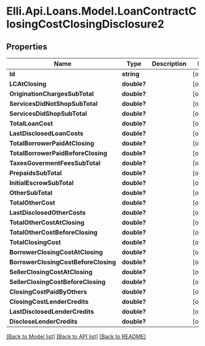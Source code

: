 # Elli.Api.Loans.Model.LoanContractClosingCostClosingDisclosure2
## Properties

Name | Type | Description | Notes
------------ | ------------- | ------------- | -------------
**Id** | **string** |  | [optional] 
**LCAtClosing** | **double?** |  | [optional] 
**OriginationChargesSubTotal** | **double?** |  | [optional] 
**ServicesDidNotShopSubTotal** | **double?** |  | [optional] 
**ServicesDidShopSubTotal** | **double?** |  | [optional] 
**TotalLoanCost** | **double?** |  | [optional] 
**LastDisclosedLoanCosts** | **double?** |  | [optional] 
**TotalBorrowerPaidAtClosing** | **double?** |  | [optional] 
**TotalBorrowerPaidBeforeClosing** | **double?** |  | [optional] 
**TaxesGovermentFeesSubTotal** | **double?** |  | [optional] 
**PrepaidsSubTotal** | **double?** |  | [optional] 
**InitialEscrowSubTotal** | **double?** |  | [optional] 
**OtherSubTotal** | **double?** |  | [optional] 
**TotalOtherCost** | **double?** |  | [optional] 
**LastDisclosedOtherCosts** | **double?** |  | [optional] 
**TotalOtherCostAtClosing** | **double?** |  | [optional] 
**TotalOtherCostBeforeClosing** | **double?** |  | [optional] 
**TotalClosingCost** | **double?** |  | [optional] 
**BorrowerClosingCostAtClosing** | **double?** |  | [optional] 
**BorrowerClosingCostBeforeClosing** | **double?** |  | [optional] 
**SellerClosingCostAtClosing** | **double?** |  | [optional] 
**SellerClosingCostBeforeClosing** | **double?** |  | [optional] 
**ClosingCostPaidByOthers** | **double?** |  | [optional] 
**ClosingCostLenderCredits** | **double?** |  | [optional] 
**LastDisclosedLenderCredits** | **double?** |  | [optional] 
**DiscloseLenderCredits** | **double?** |  | [optional] 

[[Back to Model list]](../README.md#documentation-for-models) [[Back to API list]](../README.md#documentation-for-api-endpoints) [[Back to README]](../README.md)

